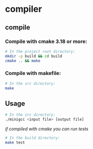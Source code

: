 # compiler
## compile

### Compile with cmake 3.18 or more:
```bash
# In the project root directory:
mkdir -p build && cd build
cmake .. && make
```

### Compile with makefile: 
```bash
# In the src directory:
make
```

## Usage
```bash
# In the src directory:
./minigcc <input file> [output file]
```

_if compiled with cmake you can run tests_
```bash
# In the build directory:
make test
```